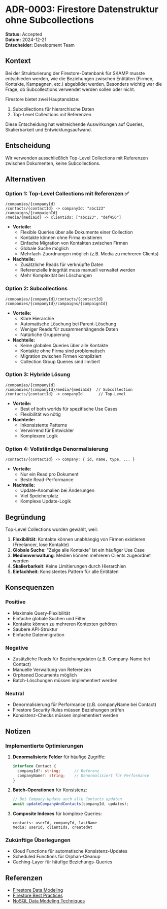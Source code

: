 # ADR-0003: Firestore Datenstruktur ohne Subcollections

**Status:** Accepted  
**Datum:** 2024-12-21  
**Entscheider:** Development Team  

## Kontext

Bei der Strukturierung der Firestore-Datenbank für SKAMP musste entschieden werden, wie die Beziehungen zwischen Entitäten (Firmen, Kontakte, Kampagnen, etc.) abgebildet werden. Besonders wichtig war die Frage, ob Subcollections verwendet werden sollen oder nicht.

Firestore bietet zwei Hauptansätze:
1. Subcollections für hierarchische Daten
2. Top-Level Collections mit Referenzen

Diese Entscheidung hat weitreichende Auswirkungen auf Queries, Skalierbarkeit und Entwicklungsaufwand.

## Entscheidung

Wir verwenden ausschließlich Top-Level Collections mit Referenzen zwischen Dokumenten, keine Subcollections.

## Alternativen

### Option 1: Top-Level Collections mit Referenzen ✅
```
/companies/{companyId}
/contacts/{contactId} -> companyId: "abc123"
/campaigns/{campaignId}
/media/{mediaId} -> clientIds: ["abc123", "def456"]
```
- **Vorteile:**
  - Flexible Queries über alle Dokumente einer Collection
  - Kontakte können ohne Firma existieren
  - Einfache Migration von Kontakten zwischen Firmen
  - Globale Suche möglich
  - Mehrfach-Zuordnungen möglich (z.B. Media zu mehreren Clients)
- **Nachteile:**
  - Zusätzliche Reads für verknüpfte Daten
  - Referenzielle Integrität muss manuell verwaltet werden
  - Mehr Komplexität bei Löschungen

### Option 2: Subcollections
```
/companies/{companyId}/contacts/{contactId}
/companies/{companyId}/campaigns/{campaignId}
```
- **Vorteile:**
  - Klare Hierarchie
  - Automatische Löschung bei Parent-Löschung
  - Weniger Reads für zusammenhängende Daten
  - Natürliche Gruppierung
- **Nachteile:**
  - Keine globalen Queries über alle Kontakte
  - Kontakte ohne Firma sind problematisch
  - Migration zwischen Firmen kompliziert
  - Collection Group Queries sind limitiert

### Option 3: Hybride Lösung
```
/companies/{companyId}
/companies/{companyId}/media/{mediaId}  // Subcollection
/contacts/{contactId} -> companyId       // Top-Level
```
- **Vorteile:**
  - Best of both worlds für spezifische Use Cases
  - Flexibilität wo nötig
- **Nachteile:**
  - Inkonsistente Patterns
  - Verwirrend für Entwickler
  - Komplexere Logik

### Option 4: Vollständige Denormalisierung
```
/contacts/{contactId} -> company: { id, name, type, ... }
```
- **Vorteile:**
  - Nur ein Read pro Dokument
  - Beste Read-Performance
- **Nachteile:**
  - Update-Anomalien bei Änderungen
  - Viel Speicherplatz
  - Komplexe Update-Logik

## Begründung

Top-Level Collections wurden gewählt, weil:

1. **Flexibilität**: Kontakte können unabhängig von Firmen existieren (Freelancer, lose Kontakte)
2. **Globale Suche**: "Zeige alle Kontakte" ist ein häufiger Use Case
3. **Medienverwaltung**: Medien können mehreren Clients zugeordnet werden
4. **Skalierbarkeit**: Keine Limitierungen durch Hierarchien
5. **Einfachheit**: Konsistentes Pattern für alle Entitäten

## Konsequenzen

### Positive
- Maximale Query-Flexibilität
- Einfache globale Suchen und Filter
- Kontakte können zu mehreren Kontexten gehören
- Saubere API-Struktur
- Einfache Datenmigration

### Negative
- Zusätzliche Reads für Beziehungsdaten (z.B. Company-Name bei Contact)
- Manuelle Verwaltung von Referenzen
- Orphaned Documents möglich
- Batch-Löschungen müssen implementiert werden

### Neutral
- Denormalisierung für Performance (z.B. companyName bei Contact)
- Firestore Security Rules müssen Beziehungen prüfen
- Konsistenz-Checks müssen implementiert werden

## Notizen

### Implementierte Optimierungen
1. **Denormalisierte Felder** für häufige Zugriffe:
   ```typescript
   interface Contact {
     companyId?: string;      // Referenz
     companyName?: string;    // Denormalisiert für Performance
   }
   ```

2. **Batch-Operationen** für Konsistenz:
   ```typescript
   // Bei Company-Update auch alle Contacts updaten
   await updateCompanyAndContacts(companyId, updates);
   ```

3. **Composite Indexes** für komplexe Queries:
   ```
   contacts: userId, companyId, lastName
   media: userId, clientIds, createdAt
   ```

### Zukünftige Überlegungen
- Cloud Functions für automatische Konsistenz-Updates
- Scheduled Functions für Orphan-Cleanup
- Caching-Layer für häufige Beziehungs-Queries

## Referenzen

- [Firestore Data Modeling](https://firebase.google.com/docs/firestore/data-model)
- [Firestore Best Practices](https://firebase.google.com/docs/firestore/best-practices)
- [NoSQL Data Modeling Techniques](https://highlyscalable.wordpress.com/2012/03/01/nosql-data-modeling-techniques/)